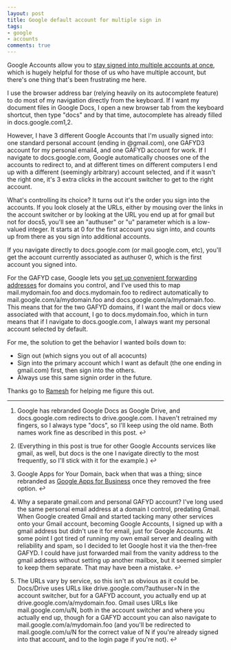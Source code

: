 ```yaml
---
layout: post
title: Google default account for multiple sign in
tags:
- google
- accounts
comments: true
---
```

Google Accounts allow you to [stay signed into multiple accounts at
once](http://support.google.com/accounts/bin/answer.py?hl=en&answer=1721977),
which is hugely helpful for those of us who have multiple account, but there's
one thing that's been frustrating me here.

I use the browser address bar (relying heavily on its autocomplete feature) to
do most of my navigation directly from the keyboard. If I want my document
files in Google Docs, I open a new browser tab from the keyboard shortcut,
then type "docs" and by that time, autocomplete has already filled in
docs.google.com1,2.

However, I have 3 different Google Accounts that I'm usually signed into: one
standard personal account (ending in @gmail.com), one GAFYD3 account for my
personal email4, and one GAFYD account for work. If I navigate to
docs.google.com, Google automatically chooses one of the accounts to redirect
to, and at different times on different computers I end up with a different
(seemingly arbitrary) account selected, and if it wasn't the right one, it's 3
extra clicks in the account switcher to get to the right account.

What's controlling its choice? It turns out it's the order you sign into the
accounts. If you look closely at the URLs, either by mousing over the links in
the account switcher or by looking at the URL you end up at for gmail but not
for docs5, you'll see an "authuser" or "u" parameter which is a low-valued
integer. It starts at 0 for the first account you sign into, and counts up
from there as you sign into additional accounts.

If you navigate directly to docs.google.com (or mail.google.com, etc), you'll
get the account currently associated as authuser 0, which is the first account
you signed into.

For the GAFYD case, Google lets you [set up convenient forwarding
addresses](http://support.google.com/a/bin/answer.py?hl=en&answer=53340) for
domains you control, and I've used this to map mail.mydomain.foo and
docs.mydomain.foo to redirect automatically to mail.google.com/a/mydomain.foo
and docs.google.com/a/mydomain.foo. This means that for the two GAFYD domains,
if I want the mail or docs view associated with that account, I go to
docs.mydomain.foo, which in turn means that if I navigate to docs.google.com,
I always want my personal account selected by default.

For me, the solution to get the behavior I wanted boils down to:

  * Sign out (which signs you out of all acocunts)
  * Sign into the primary account which I want as default (the one ending in gmail.com) first, then sign into the others.
  * Always use this same signin order in the future.

Thanks go to [Ramesh](http://www.linkedin.com/pub/ramesh-dharan/1/13b/8a2) for
helping me figure this out.

* * *

  1. Google has rebranded Google Docs as Google Drive, and docs.google.com redirects to drive.google.com. I haven't retrained my fingers, so I always type "docs", so I'll keep using the old name. Both names work fine as described in this post. ↩

  2. (Everything in this post is true for other Google Accounts services like gmail, as well, but docs is the one I navigate directly to the most frequently, so I'll stick with it for the example.) ↩

  3. Google Apps for Your Domain, back when that was a thing; since rebranded as [Google Apps for Business](http://www.google.com/intl/en/enterprise/apps/business/) once they removed the free option. ↩

  4. Why a separate gmail.com and personal GAFYD account? I've long used the same personal email address at a domain I control, predating Gmail. When Google created Gmail and started tacking many other services onto your Gmail account, becoming Google Accounts, I signed up with a gmail address but didn't use it for email, just for Google Accounts. At some point I got tired of running my own email server and dealing with reliability and spam, so I decided to let Google host it via the then-free GAFYD. I could have just forwarded mail from the vanity address to the gmail address without setting up another mailbox, but it seemed simpler to keep them separate. That may have been a mistake. ↩

  5. The URLs vary by service, so this isn't as obvious as it could be. Docs/Drive uses URLs like drive.google.com/?authuser=N in the account switcher, but for a GAFYD account, you actually end up at drive.google.com/a/mydomain.foo. Gmail uses URLs like mail.google.com/u/N, both in the account switcher and where you actually end up, though for a GAFYD account you can also navigate to mail.google.com/a/mydomain.foo (and you'll be redirected to mail.google.com/u/N for the correct value of N if you're already signed into that account, and to the login page if you're not). ↩

